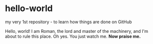 # hello-world
my very 1st repository - to learn how things are done on GitHub

Hello, world!
I am Roman, the lord and master of the machinery, and I'm about to rule this place. Oh yes. You just watch me.
		<b>Now praise me.</b>
